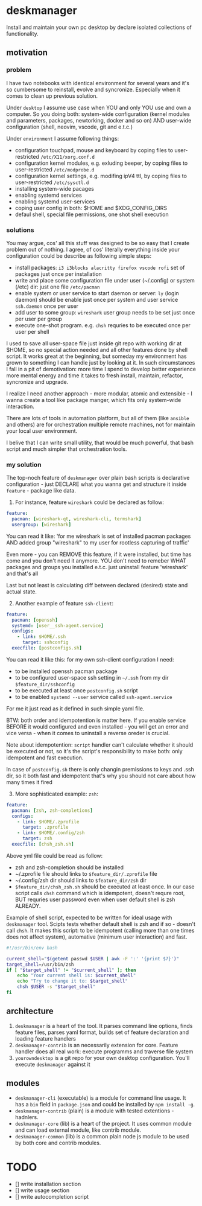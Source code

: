 # deskmanager

Install and maintain your own pc desktop by declare isolated collections of functionality.

## motivation

### problem

I have two notebooks with identical environment for several years and it's so cumbersome to reinstall, evolve and syncronize. Especially when it comes to clean up previous solution.

Under `desktop` I assume use case when YOU and only YOU use and own a computer. So you doing both: system-wide configuration (kernel modules and parameters, packages, newtorking, docker and so on) AND user-wide configuration (shell, neovim, vscode, git and e.t.c.)

Under `environment` I assume following things:
- configuration touchpad, mouse and keyboard by coping files to user-restricted `/etc/X11/xorg.conf.d`
- configuration kernel modules, e.g. exluding beeper, by coping files to user-restricted `/etc/modprobe.d`
- configuration kernel settings, e.g. modifing ipV4 ttl, by coping files to user-restricted `/etc/sysctl.d`
- installing system-wide pacages
- enabling systemd services
- enabling systemd user-services
- coping user config in both: $HOME and $XDG_CONFIG_DIRS
- defaul shell, special file permissions, one shot shell execution

### solutions

You may argue, cos' all this stuff was designed to be so easy that I create problem out of nothing. I agree, of cos' literally everything inside your configuration could be describe as following simple steps:
- install packages: `i3 i3blocks alacritty firefox vscode rofi` set of packages just once per installation
- write and place some configuration file under user (~/.config) or system (/etc) dir: just one file `/etc/pacman`
- enable system or user service to start daemon or server: `ly` (login daemon) should be enable just once per system and user service `ssh.daemon` once per user
- add user to some group: `wireshark` user group needs to be set just once per user per group
- execute one-shot program. e.g. `chsh` requries to be executed once per user per shell

I used to save all user-space file just inside git repo with working dir at $HOME, so no special action needed and all other features done by shell script. It works great at the beginning, but someday my environment has grown to something I can handle just by looking at it. In such circumstances I fall in a pit of demotivation: more time I spend to develop better experience more mental energy and time it takes to fresh install, maintain, refactor, syncronize and upgrade.

I realize I need another approach - more modular, atomic and extensible - I wanna create a tool like package manger, which fits only system-wide interaction.

There are lots of tools in automation platform, but all of them (like `ansible` and others) are for orchestration multiple remote machines, not for maintain your local user environment.

I belive that I can write small utility, that would be much powerful, that bash script and much simpler that orchestration tools.

### my solution

The top-noch feature of `deskmanager` over plain bash scripts is declarative configuration - just DECLARE what you wanna get and structure it inside `feature` - package like data.


1. For instance, feature `wireshark` could be declared as follow:

```yml
feature:
  pacman: [wireshark-qt, wireshark-cli, termshark]
  usergroup: [wireshark]
```

You can read it like: 'for me wireshark is set of installed pacman packages AND added group "wireshark" to my user for rootless capturing of traffic'

Even more - you can REMOVE this feature, if it were installed, but time has come and you don't need it anymore. YOU don't need to remeber WHAT packages and groups you installed e.t.c. just uninstall feature 'wireshark' and that's all

Last but not least is calculating diff between declared (desired) state and actual state.

2. Another example of feature `ssh-client`:

```yml
feature:
  pacman: [openssh]
  systemd: [user__ssh-agent.service]
  configs:
    - link: $HOME/.ssh
      target: sshconfig
  execfile: [postconfigs.sh]
```

You can read it like this: for my own ssh-client configuration I need:
- to be installed openssh pacman package
- to be configured user-space ssh setting in `~/.ssh` from my dir `$feature_dir/sshconfig`
- to be executed at least once `postconfig.sh` script
- to be enabled `systemd --user` service called `ssh-agent.service`

For me it just read as it defined in such simple yaml file.

BTW: both order and idempotention is matter here. If you enable service BEFORE it would configured and even installed - you will get an error and vice versa - when it comes to uninstall a reverse oreder is crucial.

Note about idempotention: `script` handler can't calculate whether it should be executed or not, so it's the script's responsibility to make both: only idempotent and fast execution.

In case of `postconfig.sh` there is only changin premissions to keys and .ssh dir, so it both fast and idempotent that's why you should not care about how many times it fired

3. More sophisticated example: `zsh`:

```yml
feature:
  pacman: [zsh, zsh-completions]
  configs:
    - link: $HOME/.zprofile
      target: .zprofile
    - link: $HOME/.config/zsh
      target: zsh
  execfile: [chsh_zsh.sh]
```

Above yml file could be read as follow:
- zsh and zsh-completion should be installed
- ~/.zprofile file should links to `$feature_dir/.zprofile` file
- ~/.config/zsh dir should links to `$feature_dir/zsh` dir
- `$feature_dir/chsh_zsh.sh` should be executed at least once. In our case script calls `chsh` command which is idempotent, doesn't requre root, BUT requries user password even when user default shell is zsh ALREADY.

Example of shell script, expected to be written for ideal usage with `deskmanager` tool. Scipts tests whether default shell is zsh and if so - doesn't call `chsh`. It makes this script: to be idempotent (calling more than one times does not affect system), automative (minimum user interaction) and fast.

```bash
#!/usr/bin/env bash

current_shell="$(getent passwd $USER | awk -F ':' '{print $7}')"
target_shell=/usr/bin/zsh
if [ "$target_shell" != "$current_shell" ]; then
    echo "Your current shell is: $current_shell"
    echo "Try to change it to: $target_shell"
    chsh $USER -s "$target_shell"
fi
```

## architecture

1. `deskmanager` is a heart of the tool. It parses command line options, finds feature files, parses yaml format, builds set of feature declaration and loading feature handlers
2. `deskmanager-contrib` is an necessarily extension for core. Feature handler does all real work: execute programms and traverse file system
3. `yourowndesktop` is a git repo for your own desktop configuration. You'll execute `deskmanager` against it

## modules

- `deskmanager-cli` (executable) is a module for command line usage. It has a `bin` field in `package.json` and could be installed by `npm install -g`.
- `deskmanager-contrib` (plain) is a module with tested extentions - hadnlers.
- `deskmanager-core` (lib) is a heart of the project. It uses common module and can load external module, like contrib module.
- `deskmanager-common` (lib) is a common plain node js module to be used by both core and contrib modules.

# TODO

- [] write installation section
- [] write usage section
- [] write autocompletion script
